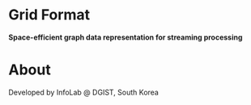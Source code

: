 # Grid Format
**Space-efficient graph data representation for streaming processing**

# About
Developed by InfoLab @ DGIST, South Korea
